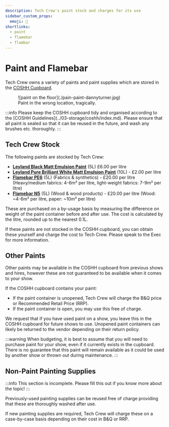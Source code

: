 ```yaml
---
description: Tech Crew's paint stock and charges for its use
sidebar_custom_props:
  emoji: 🎨
shortlinks:
  - paint
  - flamebar
  - flambar
---
```

# Paint and Flamebar

Tech Crew owns a variety of paints and paint supplies which are stored in the [COSHH Cupboard](../03-storage/coshh/index.md).
<figure>
![paint on the floor](./pain-paint-dannyturner.jpg)
<figcaption>Paint in the wrong location, tragically.</figcaption>
</figure>
:::info
Please keep the COSHH cupboard tidy and organised according to the [COSHH Guidelines](../03-storage/coshh/index.md).
Please ensure that all paint is sealed so that it can be reused in the future, and wash any brushes etc. thoroughly.
:::

## Tech Crew Stock

The following paints are stocked by Tech Crew:
* **[Leyland Black Matt Emulsion Paint](https://www.diy.com/departments/leyland-trade-black-matt-emulsion-paint-5l/1335267_BQ.prd)**
  (5L) £6.00 per litre
* **[Leyland Pure Brilliant White Matt Emulsion Paint](https://www.diy.com/departments/leyland-pure-brilliant-white-matt-emulsion-paint-10l/1335443_BQ.prd)**
  (10L) - £2.00 per litre
* **[Flamebar PE6](https://www.flints.co.uk/products/pg_PE6/FLA015)** (5L) (Fabrics & synthetics) - £20.00 per litre
  (Heavy/medium fabrics: 4-6m² per litre, light-weight fabrics: 7-9m² per litre)
* **[Flamebar N5](https://www.flints.co.uk/products/pg_N5/FLA012)** (5L) (Wood & wood products) - £20.00 per litre
  (Wood: ~4-6m² per litre, paper: ~10m² per litre)

These are purchased on a by-usage basis by measuring the difference on weight of the paint container before and after
use. The cost is calculated by the litre, rounded up to the nearest 0.1L.

If these paints are not stocked in the COSHH cupboard, you can obtain these yourself and charge the cost to Tech Crew.
Please speak to the Exec for more information.

## Other Paints

Other paints may be available in the COSHH cupboard from previous shows and hires, however these are not guaranteed
to be available when it comes to your show.

If the COSHH cupboard contains your paint:
* If the paint container is unopened, Tech Crew will charge the B&Q price or Recommended Retail Price (RRP).
* If the paint container is open, you may use this free of charge.

We request that if you have used paint on a show, you leave this in the COSHH cupboard for future shows to use. Unopened
paint containers can likely be returned to the vendor depending on their return policy.

:::warning
When budgeting, it is best to assume that you will need to purchase paint for your show, even if it currently exists
in the cupboard. There is no guarantee that this paint will remain available as it could be used by another show or
thrown out during maintenance.
:::

## Non-Paint Painting Supplies
:::info
This section is incomplete. Please fill this out if you know more about the topic!
:::

Previously-used painting supplies can be reused free of charge providing that these are thoroughly washed after use.

If new painting supplies are required, Tech Crew will charge these on a case-by-case basis depending on their cost in
B&Q or RRP.
